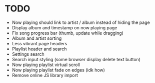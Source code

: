 # TODO

- Now playing should link to artist / album instead of hiding the page
- Display album and timestamp on now playing page
- Fix song progress bar (thumb, update while dragging)
- Album and artist sorting
- Less vibrant page headers
- Playlist header and search
- Settings search
- Search input styling (some browser display delete text button)
- Now playing playlist virtual scroll
- Now playing playlist fade on edges (idk how)
- Remove online JS library import
